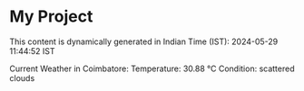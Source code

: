 # My Project

This content is dynamically generated in Indian Time (IST): 2024-05-29 11:44:52 IST


Current Weather in Coimbatore:
Temperature: 30.88 °C
Condition: scattered clouds
